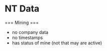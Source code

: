 NT Data
========
=== Mining ===
* no company data
* no timestamps
* has status of mine (not that may are active)
